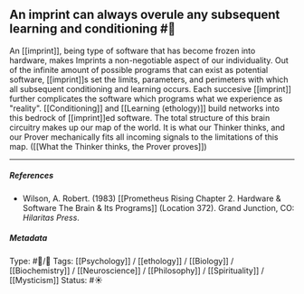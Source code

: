 ## An imprint can always overule any subsequent learning and conditioning  #🧠 

An [[imprint]], being type of software that has become frozen into hardware, makes Imprints a non-negotiable aspect of our individuality. Out of the infinite amount of possible programs that can exist as potential software, [[imprint]]s set the limits, parameters, and perimeters with which all subsequent conditioning and learning occurs. Each succesive [[imprint]] further complicates the software which programs what we experience as "reality". [[Conditioning]] and [[Learning (ethology)]] build networks into this bedrock of [[imprint]]ed software. The total structure of this brain circuitry makes up our map of the world. It is what our Thinker thinks, and our Prover mechanically fits all incoming signals to the limitations of this map. ([[What the Thinker thinks, the Prover proves]])

___

##### References

- Wilson, A. Robert. (1983) [[Prometheus Rising Chapter 2. Hardware & Software The Brain & Its Programs]] (Location 372). Grand Junction, CO: _Hilaritas Press_.

##### Metadata

Type: #🔵/🔵 
Tags: [[Psychology]] / [[ethology]] / [[Biology]] / [[Biochemistry]] / [[Neuroscience]] / [[Philosophy]] / [[Spirituality]] / [[Mysticism]]
Status: #☀️ 